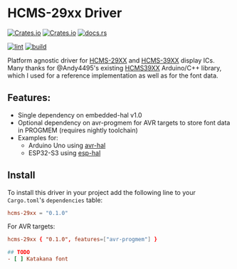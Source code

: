 # HCMS-29xx Driver

[![Crates.io](https://img.shields.io/crates/v/hcms-29xx)](https://crates.io/crates/hcms-29xx)
[![Crates.io](https://img.shields.io/crates/d/hcms-29xx)](https://crates.io/crates/hcms-29xx)
[![docs.rs](https://img.shields.io/docsrs/hcms-29xx)](https://docs.rs/hcms-29xx/latest/hcms-29xx/)

[![lint](https://github.com/nonik0/hcms-29xx/actions/workflows/lint.yml/badge.svg)](https://github.com/nonik0/hcms-29xx/actions/workflows/lint.yml)
[![build](https://github.com/nonik0/hcms-29xx/actions/workflows/build.yml/badge.svg)](https://github.com/nonik0/hcms-29xx/actions/workflows/build.yml)

Platform agnostic driver for [HCMS-29XX](https://docs.broadcom.com/doc/HCMS-29xx-Series-High-Performance-CMOS-5-x-7-Alphanumeric-Displays) and [HCMS-39XX](https://docs.broadcom.com/doc/AV02-0868EN) display ICs.  Many thanks for @Andy4495's existing [HCMS39XX](https://github.com/Andy4495/HCMS39xx) Arduino/C++ library, which I used for a reference implementation as well as for the font data.

## Features:
 * Single dependency on embedded-hal v1.0
 * Optional dependency on avr-progmem for AVR targets to store font data in PROGMEM (requires nightly toolchain)
 * Examples for:
     * Arduino Uno using [avr-hal](https://github.com/Rahix/avr-hal)
     * ESP32-S3 using [esp-hal](https://github.com/esp-rs/esp-hal)

## Install
To install this driver in your project add the following line to your `Cargo.toml`'s `dependencies` table:

```toml
hcms-29xx = "0.1.0"
```

For AVR targets:

```toml
hcms-29xx { "0.1.0", features=["avr-progmem"] }

## TODO
- [ ] Katakana font